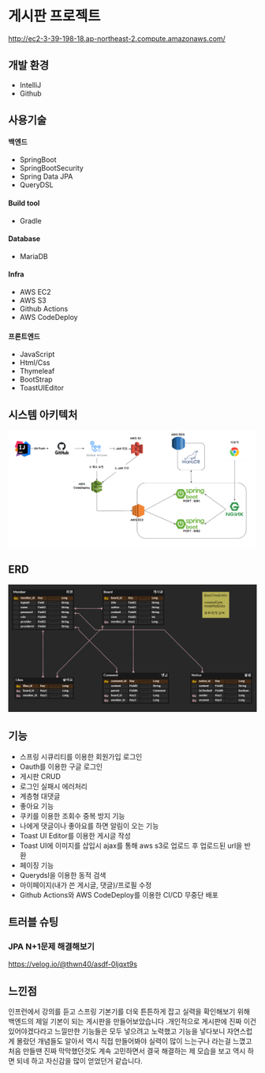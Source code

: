 # 게시판 프로젝트
http://ec2-3-39-198-18.ap-northeast-2.compute.amazonaws.com/
## 개발 환경
- IntelliJ
- Github

## 사용기술
#### 백엔드
- SpringBoot
- SpringBootSecurity
- Spring Data JPA
- QueryDSL

#### Build tool
- Gradle

#### Database
- MariaDB

#### Infra
- AWS EC2
- AWS S3
- Github Actions
- AWS CodeDeploy

#### 프론트엔드
- JavaScript
- Html/Css
- Thymeleaf
- BootStrap
- ToastUIEditor


## 시스템 아키텍처
![img.png](img.png)

## ERD
![img_1.png](img_1.png)

## 기능
- 스프링 시큐리티를 이용한 회원가입 로그인
- Oauth를 이용한 구글 로그인
- 게시판 CRUD
- 로그인 실패시 에러처리
- 계층형 대댓글
- 좋아요 기능
- 쿠키를 이용한 조회수 중복 방지 기능
- 나에게 댓글이나 좋아요를 하면 알림이 오는 기능
- Toast UI Editor를 이용한 게시글 작성
- Toast UI에 이미지를 삽입시 ajax를 통해 aws s3로 업로드 후 업로드된 url을 반환
- 페이징 기능
- Querydsl을 이용한 동적 검색
- 마이페이지(내가 쓴 게시글, 댓글)/프로필 수정
- Github Actions와 AWS CodeDeploy를 이용한 CI/CD 무중단 배포

## 트러블 슈팅
### JPA N+1문제 해결해보기
https://velog.io/@thwn40/asdf-0ljqxt9s

## 느낀점
인프런에서 강의를 듣고 스프링 기본기를 더욱 튼튼하게 잡고 실력을 확인해보기 위해 백엔드의 제일 기본이
되는 게시판을 만들어보았습니다 .개인적으로 게시판에 진짜 이건 있어야겠다라고 느낄만한 기능들은 모두 넣으려고
노력했고 기능을 넣다보니 자연스럽게 몰랐던 개념들도 알아서 역시 직접 만들어봐야 실력이 많이 느는구나 라는걸 느꼈고
처음 만들땐 진짜 막막했던것도 계속 고민하면서 결국 해결하는 제 모습을 보고 역시 하면 되네 하고 자신감을 많이 얻었던거
같습니다.
